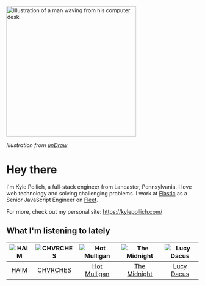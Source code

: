 <img src="https://user-images.githubusercontent.com/6766512/87306713-6f79d900-c4e6-11ea-989a-3242cbfc50c2.png" alt="Illustration of a man waving from his computer desk" height="340" />

_Illustration from [unDraw](https://undraw.co/)_

# Hey there

I'm Kyle Pollich, a full-stack engineer from Lancaster, Pennsylvania. I love web technology and solving challenging problems.
I work at [Elastic](https://www.elastic.co/) as a Senior JavaScript Engineer on [Fleet](https://www.elastic.co/guide/en/fleet/current/fleet-overview.html).

For more, check out my personal site: https://kylepollich.com/

## What I'm listening to lately

<!-- begin artists -->
  |![HAIM](https://i.scdn.co/image/3e312ec2e821edab6dfe9183f145c85edd1309eb)|![CHVRCHES](https://i.scdn.co/image/ab6761610000f178ea72be78f2a71616661b982e)|![Hot Mulligan](https://i.scdn.co/image/ab6761610000f178ee0afe7cc83d3700ef6200b9)|![The Midnight](https://i.scdn.co/image/aef4c8f3992a5ddb727bd0468854d7e1047a8851)|![Lucy Dacus](https://i.scdn.co/image/ab6761610000f178c6edcb6e244bd2842ea81e4b)|
  |:---:|:---:|:---:|:---:|:---:|
  |[HAIM](https://open.spotify.com/artist/4Ui2kfOqGujY81UcPrb5KE)|[CHVRCHES](https://open.spotify.com/artist/3CjlHNtplJyTf9npxaPl5w)|[Hot Mulligan](https://open.spotify.com/artist/1lKZzN2d4IqiEYxyECIEHI)|[The Midnight](https://open.spotify.com/artist/2NFrAuh8RQdQoS7iYFbckw)|[Lucy Dacus](https://open.spotify.com/artist/07D1Bjaof0NFlU32KXiqUP)|
<!-- end artists -->
